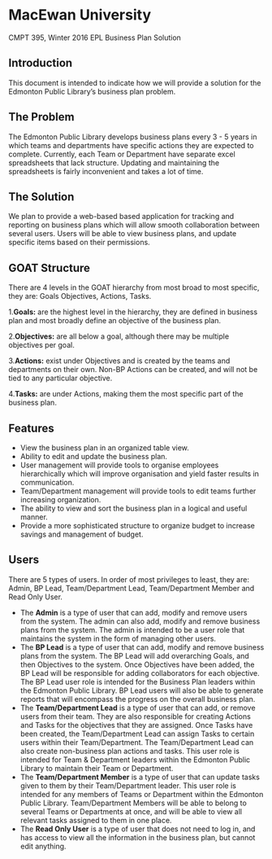 <script>
h1{font-size: 7em;}
h2{font-size: 4em;}
<p>
{
padding-right:8em
}
</script>

<h1><b>MacEwan University</h1></b>
CMPT 395, Winter 2016 
EPL Business Plan Solution

<h2><b>Introduction</h2></b>

<p>This document is intended to indicate how we will provide a solution for the Edmonton Public Library’s business plan problem. </p>

<h2><b>The Problem</h2></b>
<p>The Edmonton Public Library develops business plans every 3 - 5 years in which teams and departments have specific actions they are expected to complete. Currently, each Team or Department have separate excel spreadsheets that lack structure. Updating and maintaining the spreadsheets is fairly inconvenient and takes a lot of time.
</p>

<h2><b>The Solution</h2></b>
<p>We plan to provide a web-based based application for tracking and reporting on business plans which will allow smooth collaboration between several users. Users will be able to view business plans, and update specific items based on their permissions.
</p>

<h2><b>GOAT Structure</h2></b>
<p>There are 4 levels in the GOAT hierarchy from most broad to most specific, they are: Goals Objectives, Actions, Tasks.
</p>
<p>1.<b>Goals:</b> are the highest level in the hierarchy, they are defined in business plan and most broadly define an objective of the business plan.
</p>
<p>2.<b>Objectives:</b> are all below a goal, although there may be multiple objectives per goal. 
</p>
<p>3.<b>Actions:</b> exist under Objectives and is created by the teams and departments on their own. Non-BP Actions can be created, and will not be tied to any particular objective.
</p>
<p>4.<b>Tasks:</b> are under Actions, making them the most specific part of the business plan.
</p>
<h2><b>Features</b></h2>
<ul>
<li>View the business plan in an organized table view.</li>
<li>Ability to edit and update the business plan.</li>
<li>User management will provide tools to organise employees hierarchically which will improve organisation and yield faster results in communication.</li>
<li>Team/Department management will provide tools to edit teams further increasing organization.</li>
<li>The ability to view and sort the business plan in a logical and useful manner.</li>
<li>Provide a more sophisticated structure to organize budget to increase savings and management of budget.</li>
</ul>

<h2><b>Users</h2></b>
<p>There are 5 types of users. In order of most privileges to least, they are: Admin, BP Lead, Team/Department Lead, Team/Department Member and Read Only User. 
</p>
<ul>
<li>The <b>Admin</b> is a type of user that can add, modify and remove users from the system. The admin can also add, modify and remove business plans from the system. The admin is intended to be a user role that maintains the system in the form of managing other users.
<li>The <b>BP Lead</b> is a type of user that can add, modify and remove business plans from the system. The BP Lead will add overarching Goals, and then Objectives to the system. Once Objectives have been added, the BP Lead will be responsible for adding collaborators for each objective. The BP Lead user role is intended for the Business Plan leaders within the Edmonton Public Library. BP Lead users will also be able to generate reports that will encompass the progress on the overall business plan.</li>
<li>The <b>Team/Department Lead</b> is a type of user that can add, or remove users from their team. They are also responsible for creating Actions and Tasks for the objectives that they are assigned. Once Tasks have been created, the Team/Department Lead can assign Tasks to certain users within their Team/Department. The Team/Department Lead can also create non-business plan actions and tasks. This user role is intended for Team & Department leaders within the Edmonton Public Library to maintain their Team or Department.</li> 
<li>The <b>Team/Department Member</b> is a type of user that can update tasks given to them by their Team/Department leader. This user role is intended for any members of Teams or Department within the Edmonton Public Library. Team/Department Members will be able to belong to several Teams or Departments at once, and will be able to view all relevant tasks assigned to them in one place.</li>
<li>The <b>Read Only User</b> is a type of user that does not need to log in, and has access to view all the information in the business plan, but cannot edit anything.</li> 
</ul>
